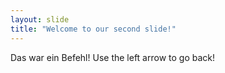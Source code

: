 ```yaml
---
layout: slide
title: "Welcome to our second slide!"
---
```

Das war ein Befehl!
Use the left arrow to go back!
